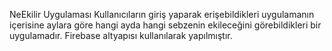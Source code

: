 NeEkilir Uygulaması
Kullanıcıların giriş yaparak erişebildikleri uygulamanın içerisine aylara göre hangi ayda hangi sebzenin ekileceğini görebildikleri
bir uygulamadır. 
Firebase altyapısı kullanılarak yapılmıştır.

